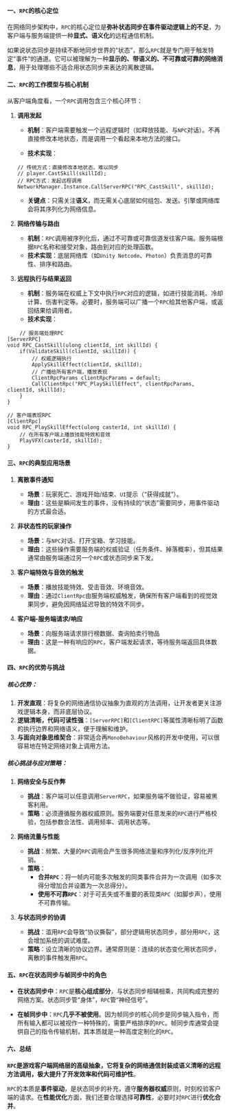 #### 一、`RPC`的核心定位

在网络同步架构中，`RPC`的核心定位是**弥补状态同步在事件驱动逻辑上的不足**，为客户端与服务端提供一种**显式、语义化**的远程通信机制。

如果说状态同步是持续不断地同步世界的“状态”，那么`RPC`就是专门用于触发特定“事件”的通道。它可以被理解为一种**显示的、带语义的、不可靠或可靠的网络消息**，用于处理哪些不适合用状态同步来表达的离散逻辑。

#### 二、`RPC`的工作模型与核心机制

从客户端角度看，一个`RPC`调用包含三个核心环节：

1. **调用发起**
	- **机制**：客户端需要触发一个远程逻辑时（如释放技能、与`NPC`对话）。不再直接修改本地状态，而是调用一个看起来本地方法的接口。
	
	- **技术实现**：
	```
	// 传统方式：直接修改本地状态，难以同步 
	// player.CastSkill(skillId); 
	// RPC方式：发起远程调用
	NetworkManager.Instance.CallServerRPC("RPC_CastSkill", skillId);
	```

	- **关键点**：只需关注**语义**，而无需关心底层如何组包、发送。引擎或网络库会将其序列化为网络信息。

2. **网络传输与路由**
	- **机制**：`RPC`调用被序列化后，通过不可靠或可靠信道发往客户端。服务端根据`RPC`名称和接受对象，路由到对应的处理函数。
	- **技术实现**：底层网络库（如`Unity Netcode`、`Photon`）负责消息的可靠性、排序和路由。

3. **远程执行与结果返回**
	- **机制**：服务端在权威上下文中执行`RPC`对应的逻辑，如进行技能消耗、冷却计算、伤害判定等。必要时，服务端可以广播一个`RPC`给其他客户端，或返回结果给调用者。
	- **技术实现**：

```
	// 服务端处理RPC
[ServerRPC]
void RPC_CastSkill(ulong clientId, int skillId) {
	if(ValidateSkill(clientId, skillId)) {
		// 权威逻辑执行
		ApplySkillEffect(clientId, skillId);
		// 广播给所有客户端，播放表现
		ClientRpcParams clientRpcParams = default;
		CallClientRpc("RPC_PlaySkillEffect", clientRpcParams, clientId, skillId);
	}
}

// 客户端表现RPC
[ClientRpc]
void RPC_PlaySkillEffect(ulong casterId, int skillId) {
	// 在所有客户端上播放技能特效和音效
	PlayVFX(casterId, skillId);
}
```

#### 三、`RPC`的典型应用场景

1. **离散事件通知**
	- **场景**：玩家死亡、游戏开始/结束、`UI`提示（“获得成就”）。
	- **理由**：这些是瞬间发生的事件，没有持续的“状态”需要同步，用事件驱动的方式最合适。

2. **非状态性的玩家操作** 
	- **场景**：与`NPC`对话、打开宝箱、学习技能。
	- **理由**：这些操作需要服务端的权威验证（任务条件、掉落概率），但其结果通常由服务端通过另一个`RPC`或状态同步来下发。

3. **客户端特效与音效的触发**
	- **场景**：播放技能特效、受击音效、环境音效。
	- **理由**：通过`ClientRpc`由服务端权威触发，确保所有客户端看到的视觉效果同步，避免因网络延迟导致的特效不同步。

4. **客户端-服务端请求/响应**
	- **场景**：向服务端请求排行榜数据、查询拍卖行物品
	- **理由**：这是一种有响应的`RPC`，客户端发起请求，等待服务端返回具体数据。

#### 四、`RPC`的优势与挑战

##### 核心优势：
1. **开发直观**：将复杂的网络通信协议抽象为直观的方法调用，让开发者更关注游戏逻辑本身，而非底层协议。
2. **逻辑清晰，代码可读性强**：`[ServerRPC]`和`[ClientRPC]`等属性清晰标明了函数的执行边界和网络语义，便于理解和维护。
3. **与面向对象思维契合**：非常适合再`MonoBehaviour`风格的开发中使用，可以很容易地在特定网络对象上调用方法。

##### 核心挑战与应对策略：
1. **网络安全与反作弊**
	- **挑战**：客户端可以任意调用`ServerRPC`，如果服务端不做验证，容易被黑客利用。
	- **策略**：必须遵循服务器权威原则。服务端要对任意发来的`RPC`进行严格校验，包括参数合法性、调用频率、调用状态等。

2. **网络流量与性能**
	- **挑战**：频繁、大量的`RPC`调用会产生很多网络流量和序列化/反序列化开销。
	- **策略**：
		- **合并`RPC`**：将一帧内可能多次触发的同类事件合并为一次调用（如多次得分增加合并设置为一次总得分）。
		- **使用不可靠`RPC`**：对于可丢失或不重要的表现类`RPC`（如脚步声），使用不可靠传输。

3. **与状态同步的协调**
	- **挑战**：滥用`RPC`会导致“协议撕裂”，部分逻辑用状态同步，部分用`RPC`，这会增加系统的调试难度。
	- **策略**：设立清晰的协议边界。通常原则是：连续的状态变化用状态同步，离散的事件触发用`RPC`。

#### 五、`RPC`在状态同步与帧同步中的角色

- **在状态同步中**：`RPC`是**核心组成部分**，与状态同步相辅相乘，共同构成完整的网络方案。状态同步管“身体”，`RPC`管“神经信号”。

- **在帧同步中**：`RPC`**几乎不被使用**。因为帧同步的核心同步是同步输入指令，而所有输入都可以被视作一种特殊的，需要严格排序的`RPC`。帧同步库通常会提供自己的指令传输机制，其本质就是一种高度定制化的`RPC`。

#### 六、总结

**`RPC`是游戏客户端网络层的高级抽象，它将复杂的网络通信封装成语义清晰的远程方法调用，极大提升了开发效率和代码可维护性**。

`RPC`的本质是**事件驱动**，是状态同步的补充，遵守**服务器权威**原则，时刻校验客户端的请求。在**性能优化**方面，我们还要合理选择**可靠性**，必要时对`RPC`进行**优化合并**。